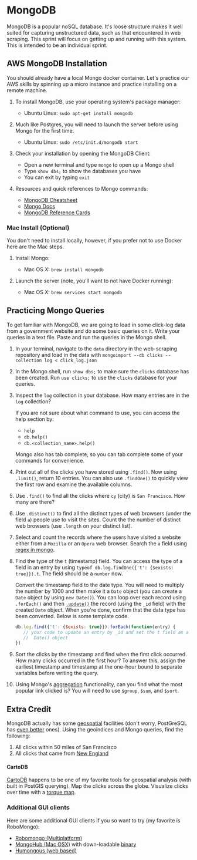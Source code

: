 # MongoDB
MongoDB is a popular noSQL database.  It's loose structure makes it well suited for capturing unstructured data, such as that encountered in web scraping.  This sprint will focus on getting up and running with this system.  This is intended to be an individual sprint.

## AWS MongoDB Installation
You should already have a local Mongo docker container.  Let's practice our AWS skills by spinning up a micro instance and practice installing on a remote machine.

1. To install MongoDB, use your operating system's package manager:
   - Ubuntu Linux: `sudo apt-get install mongodb`

2. Much like Postgres, you will need to launch the server before using Mongo for the first time. 

   - Ubuntu Linux: `sudo /etc/init.d/mongodb start` 

3. Check your installation by opening the MongoDB Client:

   - Open a new terminal and type `mongo` to open up a Mongo shell
   - Type `show dbs;` to show the databases you have
   - You can exit by typing `exit`

4. Resources and quick references to Mongo commands:

   - [MongoDB Cheatsheet][mongo-cheatsheet]
   - [Mongo Docs][mongo-docs]
   - [MongoDB Reference Cards][mongo-ref-cards]

### Mac Install (Optional)
You don't need to install locally, however, if you prefer not to use Docker here are the Mac steps.
1. Install Mongo:
   - Mac OS X: `brew install mongodb`

2. Launch the server (note, you'll want to not have Docker running):
   - Mac OS X: `brew services start mongodb`




## Practicing Mongo Queries 

To get familiar with MongoDB, we are going to load in some click-log data from 
a government website and do some basic queries on it. Write your queries in a 
text file. Paste and run the queries in the Mongo shell.

1. In your terminal, navigate to the `data` directory in the web-scraping repository and load in the data with 
   `mongoimport --db clicks --collection log < click_log.json`

2. In the Mongo shell, run `show dbs;` to make sure the `clicks` database has 
   been created. Run `use clicks;` to use the `clicks` database for your 
   queries.

3. Inspect the `log` collection in your database. How many entries are in the 
   `log` collection? 
   
   If you are not sure about what command to use, you can access the help 
   section by:
    - `help`
    - `db.help()`
    - `db.<collection_name>.help()`

   Mongo also has tab complete, so you can tab complete some of your commands 
   for convenience.  

4. Print out all of the clicks you have stored using `.find()`. Now using 
   `.limit()`, return 10 entries. You can also use `.findOne()` to quickly 
   view the first row and examine the available columns.  

5. Use `.find()` to find all the clicks where `cy` (city) is `San Francisco`. 
   How many are there?

6. Use `.distinct()` to find all the distinct types of web browsers (under the 
   field `a`) people use to visit the sites. Count the the number of distinct web 
   browsers (use `.length` on your distinct list). 

7. Select and count the records where the users have visited a website either 
   from a `Mozilla` or an `Opera` web browser. Search the `a` field using 
   [regex in mongo][mongo-like-query]. 

8. Find the type of the `t` (timestamp) field. You can access the type of a 
   field in an entry by using `typeof db.log.findOne({'t': {$exists: true}}).t`. 
   The field should be a `number` now.
   
   Convert the timestamp field to the date type. You will need to multiply the 
   number by 1000 and then make it a `Date` object (you can create a `Date` 
   object by using `new Date()`). You can loop over each record using 
   `.forEach()` and then [`.update()`][mongo-update] the record (using the `_id`
   field) with the created `Date` object. When you're done, confirm that the 
   data type has been converted. Below is some template code. 

   ```javascript
   db.log.find({'t': {$exists: true}}).forEach(function(entry) {
      // your code to update an entry by _id and set the t field as a new 
      //  Date() object
   })
   ```
   
9. Sort the clicks by the timestamp and find when the first click occurred. 
   How many clicks occurred in the first hour? To answer this, assign the 
   earliest timestamp and timestamp at the one-hour bound to separate variables
   before writing the query.

10. Using Mongo's [aggregation][mongo-aggregation] functionality, can you find 
    what the most popular link clicked is? You will need to use `$group`, 
    `$sum`, and `$sort`.

## Extra Credit

MongoDB actually has some [geospatial][mongo-geospatial] facilities (don't 
worry, PostGreSQL has [even better](http://postgis.net/) ones). Using the 
geoindices and Mongo queries, find the following:

1. All clicks within 50 miles of San Francisco
2. All clicks that came from [New England][New-England]

#### CartoDB

[CartoDB](http://cartodb.com/) happens to be one of my favorite tools for 
geospatial analysis (with built in PostGIS querying). Map the clicks across 
the globe.  Visualize clicks over time with a [torque map][torque-map].

### Additional GUI clients

Here are some additional GUI clients if you so want to try (my favorite is RoboMongo):
- [Robomongo (Multiplatform)](http://robomongo.org/)
- [MongoHub (Mac OSX)](https://github.com/fotonauts/MongoHub-Mac) 
   with down-loadable [binary](https://mongohub.s3.amazonaws.com/MongoHub.zip)
- [Humongous (web based)](https://github.com/bagwanpankaj/humongous)

[mongo-download]:http://www.mongodb.org/downloads?_ga=1.2370361.886345798.1422741448
[mongo-install]:https://docs.mongodb.org/master/tutorial/install-mongodb-on-os-x/
[mongo-cheatsheet]:https://blog.codecentric.de/files/2012/12/MongoDB-CheatSheet-v1_0.pdf
[mongo-docs]:http://docs.mongodb.org/v2.2/mongo/
[mongo-ref-cards]:http://semantic.supelec.fr/BigData/downloads/MongoDB-ReferenceCards15.pdf
[mongo-like-query]:http://stackoverflow.com/questions/3305561/how-to-query-mongodb-with-like
[mongo-update]:http://docs.mongodb.org/manual/reference/operator/update/set/
[mongo-aggregation]:http://docs.mongodb.org/manual/reference/sql-aggregation-comparison/
[mongo-geospatial]:http://docs.mongodb.org/manual/administration/indexes-geo/ 
[New-England]:http://en.wikipedia.org/wiki/New_England
[torque-map]:http://blog.cartodb.com/post/66687861735/torque-is-live-try-it-on-your-cartodb-maps-today
